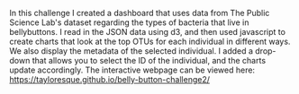 In this challenge I created a dashboard that uses data from The Public Science Lab's dataset regarding the types of bacteria that live in bellybuttons. I read in the JSON data using d3, and then used javascript to create charts that look at the top OTUs for each individual in different ways. We also display the metadata of the selected individual. I added a drop-down that allows you to select the ID of the individual, and the charts update accordingly. The interactive webpage can be viewed here: https://tayloresque.github.io/belly-button-challenge2/
